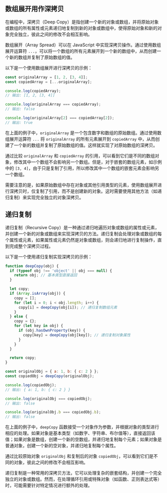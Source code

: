 ## 数组展开用作深拷贝
在编程中，深拷贝（Deep Copy）是指创建一个新的对象或数组，并将原始对象或数组的所有属性或元素递归地复制到新的对象或数组中，使得原始对象和新的对象完全独立，彼此之间的修改不会相互影响。

数组展开（Array Spread）可以在 JavaScript 中实现深拷贝操作。通过使用数组展开运算符 `...`，可以将一个数组的所有元素展开到一个新的数组中，从而创建一个新的数组并复制了原始数组的值。

以下是一个使用数组展开进行深拷贝的示例：

```javascript
const originalArray = [1, 2, [3, 4]];
const copiedArray = [...originalArray];

console.log(copiedArray);
// 输出: [1, 2, [3, 4]]

console.log(originalArray === copiedArray);
// 输出: false

console.log(originalArray[2] === copiedArray[2]);
// 输出: true
```

在上面的例子中，`originalArray` 是一个包含数字和数组的原始数组。通过使用数组展开运算符 `...` 将 `originalArray` 的所有元素展开到 `copiedArray` 中，从而创建了一个新的数组并复制了原始数组的值。这样就实现了对原始数组的深拷贝。

通过比较 `originalArray` 和 `copiedArray` 的引用，可以看到它们是不同的数组对象，修改其中一个数组不会影响另一个数组。但是，对于嵌套的数组元素，如示例中的 `[3, 4]`，由于只是复制了引用，所以修改其中一个数组的嵌套元素会影响另一个数组。

需要注意的是，如果原始数组中存在对象或其他引用类型的元素，使用数组展开进行深拷贝时，仅复制了引用，而不是创建新的对象。这时需要使用其他方法（如递归复制）来实现完全独立的对象深拷贝。

## 递归复制
递归复制（Recursive Copy）是一种通过递归地遍历对象或数组的属性或元素，并创建一个新的对象或数组来实现深拷贝的方法。递归复制会处理对象或数组的每个属性或元素，如果属性或元素仍然是对象或数组，则会递归地进行复制操作，直到完成整个深拷贝过程。

以下是一个使用递归复制实现深拷贝的示例：

```javascript
function deepCopy(obj) {
  if (typeof obj !== 'object' || obj === null) {
    return obj; // 基本类型直接返回
  }

  let copy;
  if (Array.isArray(obj)) {
    copy = [];
    for (let i = 0; i < obj.length; i++) {
      copy[i] = deepCopy(obj[i]); // 递归复制数组元素
    }
  } else {
    copy = {};
    for (let key in obj) {
      if (obj.hasOwnProperty(key)) {
        copy[key] = deepCopy(obj[key]); // 递归复制对象属性
      }
    }
  }

  return copy;
}

const originalObj = { a: 1, b: { c: 2 } };
const copiedObj = deepCopy(originalObj);

console.log(copiedObj);
// 输出: { a: 1, b: { c: 2 } }

console.log(originalObj === copiedObj);
// 输出: false

console.log(originalObj.b === copiedObj.b);
// 输出: false
```

在上面的例子中，`deepCopy` 函数接受一个对象作为参数，并根据对象的类型进行相应的处理。如果对象是基本类型（如数字、字符串、布尔值等），直接返回该值；如果对象是数组，创建一个新的空数组，并递归地复制每个元素；如果对象是普通对象，创建一个新的空对象，并递归地复制每个属性。

通过比较原始对象 `originalObj` 和复制后的对象 `copiedObj`，可以看到它们是不同的对象，彼此之间的修改不会相互影响。

递归复制是一种常用的深拷贝方法，它可以处理复杂的嵌套结构，并创建一个完全独立的对象或数组。然而，在处理循环引用或特殊对象（如函数、正则表达式等）时，可能需要针对特定情况进行额外的处理。
